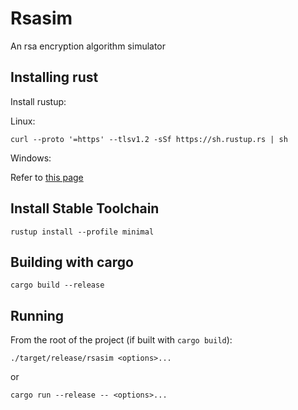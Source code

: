 # Rsasim

An rsa encryption algorithm simulator

## Installing rust

Install rustup:

Linux:

```shell
curl --proto '=https' --tlsv1.2 -sSf https://sh.rustup.rs | sh
```
Windows:

Refer to [this page](https://rust-lang.github.io/rustup/installation/other.html])

## Install Stable Toolchain

```shell
rustup install --profile minimal
```

## Building with cargo

```shell
cargo build --release
```

## Running

From the root of the project (if built with `cargo build`):

```shell
./target/release/rsasim <options>...
```
or

```shell
cargo run --release -- <options>...
```

